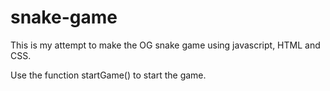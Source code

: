 # snake-game

This is my attempt to make the OG snake game using javascript, HTML and CSS.

Use the function startGame() to start the game.

